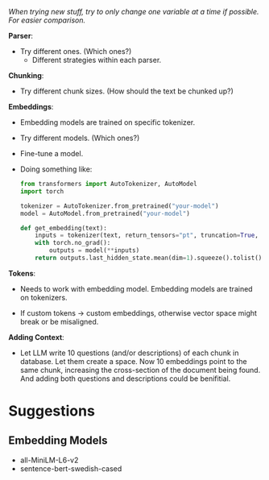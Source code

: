 *When trying new stuff, try to only change one variable at a time if possible. For easier comparison.*

**Parser**:
  + Try different ones. (Which ones?)
      - Different strategies within each parser.

**Chunking**:
  + Try different chunk sizes. (How should the text be chunked up?)

**Embeddings**:
  + Embedding models are trained on specific tokenizer.
    
  + Try different models. (Which ones?)
  
  + Fine-tune a model.

  + Doing something like:
    ```python
    from transformers import AutoTokenizer, AutoModel
    import torch
    
    tokenizer = AutoTokenizer.from_pretrained("your-model")
    model = AutoModel.from_pretrained("your-model")
    
    def get_embedding(text):
        inputs = tokenizer(text, return_tensors="pt", truncation=True, max_length=512)
        with torch.no_grad():
            outputs = model(**inputs)
        return outputs.last_hidden_state.mean(dim=1).squeeze().tolist()
    ```
**Tokens**:
  + Needs to work with embedding model. Embedding models are trained on tokenizers.
  
  + If custom tokens -> custom embeddings, otherwise vector space might break or be misaligned.

**Adding Context**:
  + Let LLM write 10 questions (and/or descriptions) of each chunk in database. Let them create a space.
    Now 10 embeddings point to the same chunk, increasing the cross-section of the document being found.
    And adding both questions and descriptions could be benifitial.

# Suggestions

## Embedding Models

+ all-MiniLM-L6-v2
+ sentence-bert-swedish-cased
